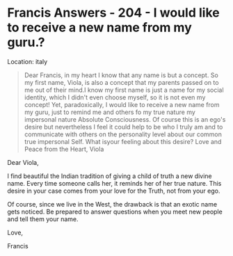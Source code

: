# Francis Answers - 204 - I would like to receive a new name from my guru.?

Location: italy


>Dear Francis, in my heart I know that any name is but a concept. So my first name, Viola, is also a concept that my parents passed on to me out of their mind.I know my first name is just a name for my social identity, which I didn't even choose myself, so it is not even my concept! Yet, paradoxically, I would like to receive a new name from my guru, just to remind me and others fo my true nature my impersonal nature Absolute Consciousness. Of course this is an ego's desire but nevertheless I feel it could help to be who I truly am and to communicate with others on the personality level about our common true impersonal Self. What isyour feeling about this desire? Love and Peace from the Heart, Viola

Dear Viola,

I find beautiful the Indian tradition of giving a child of truth a new divine name. Every time someone calls her, it reminds her of her true nature. This desire in your case comes from your love for the Truth, not from your ego.

Of course, since we live in the West, the drawback is that an exotic name gets noticed. Be prepared to answer questions when you meet new people and tell them your name.

Love,

Francis

